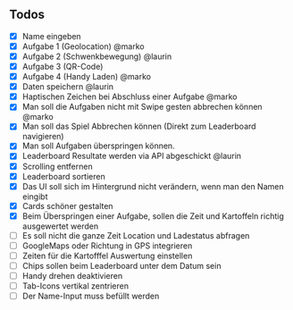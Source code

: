 ## Todos
- [x] Name eingeben
- [x] Aufgabe 1 (Geolocation) @marko
- [x] Aufgabe 2 (Schwenkbewegung) @laurin
- [x] Aufgabe 3 (QR-Code)
- [x] Aufgabe 4 (Handy Laden) @marko
- [x] Daten speichern @laurin
- [x] Haptischen Zeichen bei Abschluss einer Aufgabe @marko
- [x] Man soll die Aufgaben nicht mit Swipe gesten abbrechen können @marko
- [x] Man soll das Spiel Abbrechen können (Direkt zum Leaderboard navigieren) 
- [x] Man soll Aufgaben überspringen können.
- [x] Leaderboard Resultate werden via API abgeschickt @laurin
- [x] Scrolling entfernen 
- [x] Leaderboard sortieren
- [x] Das UI soll sich im Hintergrund nicht verändern, wenn man den Namen eingibt
- [x] Cards schöner gestalten
- [x] Beim Überspringen einer Aufgabe, sollen die Zeit und Kartoffeln richtig ausgewertet werden
- [ ] Es soll nicht die ganze Zeit Location und Ladestatus abfragen
- [ ] GoogleMaps oder Richtung in GPS integrieren
- [ ] Zeiten für die Kartofffel Auswertung einstellen
- [ ] Chips sollen beim Leaderboard unter dem Datum sein
- [ ] Handy drehen deaktivieren
- [ ] Tab-Icons vertikal zentrieren
- [ ] Der Name-Input muss befüllt werden

